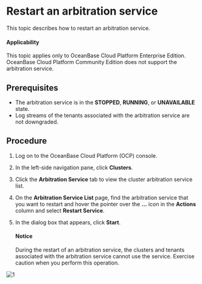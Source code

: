 # Restart an arbitration service

This topic describes how to restart an arbitration service.

<main id="notice" type='notice'>
<h4>Applicability</h4>
<p>This topic applies only to OceanBase Cloud Platform Enterprise Edition. OceanBase Cloud Platform Community Edition does not support the arbitration service. </p>
</main>

## Prerequisites

* The arbitration service is in the **STOPPED**, **RUNNING**, or **UNAVAILABLE** state.
* Log streams of the tenants associated with the arbitration service are not downgraded.

## Procedure

1. Log on to the OceanBase Cloud Platform (OCP) console.

2. In the left-side navigation pane, click **Clusters**.

3. Click the **Arbitration Service** tab to view the cluster arbitration service list.

4. On the **Arbitration Service List** page, find the arbitration service that you want to restart and hover the pointer over the **...** icon in the **Actions** column and select **Restart Service**.

5. In the dialog box that appears, click **Start**.

   <main id="notice" type='notice'>
   <h4>Notice</h4>
   <p>During the restart of an arbitration service, the clusters and tenants associated with the arbitration service cannot use the service. Exercise caution when you perform this operation. </p>
   </main>

![1](https://obbusiness-private.oss-cn-shanghai.aliyuncs.com/doc/img/ocp/410/%E9%87%8D%E5%90%AF%E4%BB%B2%E8%A3%81%E6%9C%8D%E5%8A%A1-1.png)
